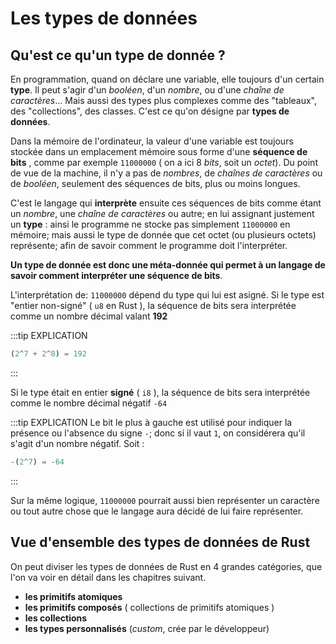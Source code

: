 # Les types de données

## Qu'est ce qu'un type de donnée ?

En programmation, quand on déclare une variable, elle toujours d'un certain **type**. Il peut s'agir d'un _booléen_, d'un _nombre_, ou d'une _chaîne de caractères_... Mais aussi des types plus complexes comme des "tableaux", des "collections", des classes. C'est ce qu'on désigne par **types de données**.

Dans la mémoire de l'ordinateur, la valeur d'une variable est toujours stockée dans un emplacement mémoire sous forme d'une **séquence de bits** , comme par exemple `11000000` ( on a ici 8 _bits_, soit un _octet_). Du point de vue de la machine, il n'y a pas de _nombres_, de _chaînes de caractères_ ou de _booléen_, seulement des séquences de bits, plus ou moins longues.

C'est le langage qui **interprète** ensuite ces séquences de bits comme étant un _nombre_, une _chaîne de caractères_ ou autre; en lui assignant justement un **type** : ainsi le programme ne stocke pas simplement `11000000` en mémoire; mais aussi le type de donnée que cet octet (ou plusieurs octets) représente; afin de savoir comment le programme doit l'interpréter.

**Un type de donnée est donc une méta-donnée qui permet à un langage de savoir comment interpréter une séquence de bits**.

L'interprétation de: `11000000` dépend du type qui lui est asigné. Si le type est "entier non-signé" ( `u8` en Rust ), la séquence de bits sera interprétée comme un nombre décimal valant **192**

:::tip EXPLICATION
```rust 
(2^7 + 2^8) = 192
```
:::

Si le type était en entier **signé** ( `i8` ), la séquence de bits sera interprétée comme le nombre décimal négatif `-64`

:::tip EXPLICATION
 Le bit le plus à gauche est utilisé pour indiquer la présence ou l'absence du signe `-`; donc si il vaut `1`, on considérera qu'il s'agit d'un nombre négatif. Soit : 
 
 ```rust
 -(2^7) = -64
 ```
 :::

Sur la même logique, `11000000` pourrait aussi bien représenter un caractère ou tout autre chose que le langage aura décidé de lui faire représenter.

## Vue d'ensemble des types de données de Rust

On peut diviser les types de données de Rust en 4 grandes catégories, que l'on va voir en détail dans les chapitres suivant.

- **les primitifs atomiques**
- **les primitifs composés** ( collections de primitifs atomiques ) 
- **les collections**
- **les types personnalisés** (*custom*, crée par le développeur) 
